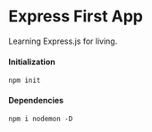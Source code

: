 # Express First App

Learning Express.js for living.

#### Initialization
```
npm init
```

#### Dependencies
```
npm i nodemon -D
```